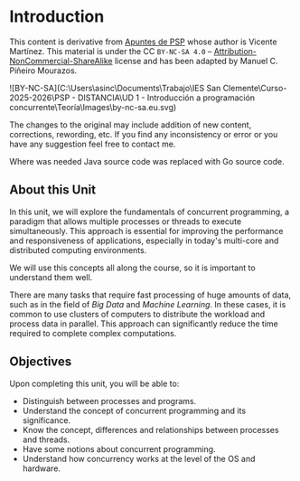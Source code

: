 # Introduction

This content is derivative from [Apuntes de PSP](https://psp2dam.github.io/psp_pages/es/) whose author is Vicente Martínez. This material is under the  CC `BY-NC-SA 4.0` – [Attribution-NonCommercial-ShareAlike](https://github.com/idleberg/Creative-Commons-Markdown/blob/main/4.0/by-nc-sa.markdown) license and has been adapted by Manuel C. Piñeiro Mourazos.

![BY-NC-SA](C:\Users\asinc\Documents\Trabajo\IES San Clemente\Curso-2025-2026\PSP - DISTANCIA\UD 1 - Introducción a programación concurrente\Teoría\Images\by-nc-sa.eu.svg)

The changes to the original may include addition of new content, corrections, rewording, etc. If you find any inconsistency or error or you have any suggestion feel free to contact me.

Where was needed Java source code was replaced with Go source code.

## About this Unit

In this unit, we will explore the fundamentals of concurrent programming, a paradigm that allows multiple processes or threads to execute simultaneously. This approach is essential for improving the performance and responsiveness of applications, especially in today's multi-core and distributed computing environments.

We will use this concepts all along the course, so it is important to understand them well.

There are many tasks that require fast processing of huge amounts of data, such as in the field of _Big Data_ and _Machine Learning_. In these cases, it is common to use clusters of computers to distribute the workload and process data in parallel. This approach can significantly reduce the time required to complete complex computations.

## Objectives

Upon completing this unit, you will be able to:

* Distinguish between processes and programs.
* Understand the concept of concurrent programming and its significance.
* Know the concept, differences and relationships between processes and threads.
* Have some notions about concurrent programming.
* Understand how concurrency works at the level of the OS and hardware.
